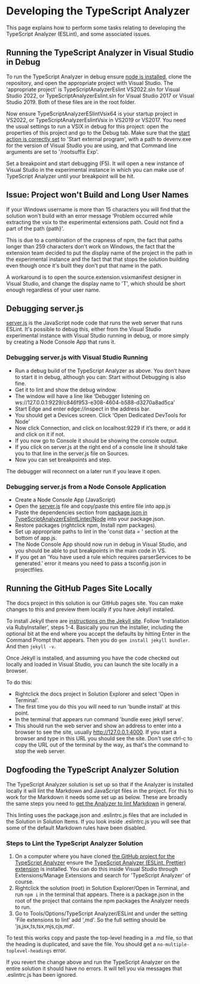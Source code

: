 ﻿# Developing the TypeScript Analyzer

This page explains how to perform some tasks relating to developing the TypeScript Analyzer (ESLint), and some associated issues.

## Running the TypeScript Analyzer in Visual Studio in Debug

To run the TypeScript Analyzer in debug ensure [node is installed](https://nodejs.org/en/download/), clone the repository, and open the appropriate project with Visual Studio.  The 'appropriate project' is TypeScriptAnalyzerEslint VS2022.sln for Visual Studio 2022, or TypeScriptAnalyzerEslint.sln for Visual Studio 2017 or Visual Studio 2019.  Both of these files are in the root folder.

Now ensure TypeScriptAnalyzerESlintVsix64 is your startup project in VS2022, or TypeScriptAnalyzerEslintVsix in VS2019 or VS2017.  You need the usual settings to run a VSIX in debug for this project: open the properties of this project and go to the Debug tab.  Make sure that the [start action is correctly set](https://bideveloperextensions.github.io/features/VSIXextensionmodel/) to 'Start external program', with a path to devenv.exe for the version of Visual Studio you are using, and that Command line arguments are set to '/rootsuffix Exp'.

Set a breakpoint and start debugging (F5).  It will open a new instance of Visual Studio in the experimental instance in which you can make use of TypeScript Analyzer until your breakpoint will be hit.

## Issue: Project won't Build and Long User Names

If your Windows username is more than 15 characters you will find that the solution won't build with an error message 'Problem occurred while extracting the vsix to the experimental extensions path. Could not find a part of the path {path}'.  

This is due to a combination of the crapness of npm, the fact that paths longer than 259 characters don't work on Windows, the fact that the extension team decided to put the display name of the project in the path in the experimental instance and the fact that that stops the solution building even though once it's built they don't put that name in the path.

A workaround is to open the source.extension.vsixmanifest designer in Visual Studio, and change the display name to 'T', which should be short enough regardless of your user name.

## Debugging server.js

[server.js](https://github.com/rich-newman/typescript-analyzer-eslint-prettier/blob/main/src/TypeScriptAnalyzerEslintLinter/Node/server.js) is the JavaScript node code that runs the web server that runs ESLint.  It's possible to debug this, either from the Visual Studio experimental instance with Visual Studio running in debug, or more simply by creating a Node Console App that runs it.

### Debugging server.js with Visual Studio Running

- Run a debug build of the TypeScript Analyzer as above. You don’t have to start it in debug, although you can: Start without Debugging is also fine.
- Get it to lint and show the debug window.
- The window will have a line like ‘Debugger listening on ws://127.0.0.1:9229/c846f953-e308-4604-b588-d3270a8ad5ca’
- Start Edge and enter edge://inspect in the address bar.
- You should get a Devices screen. Click ‘Open Dedicated DevTools for Node’
- Now click Connection, and click on localhost:9229 if it’s there, or add it and click on it if not.
- If you now go to Console it should be showing the console output.
- If you click on server.js at the right end of a console line it should take you to that line in the server.js file on Sources.
- Now you can set breakpoints and step.

The debugger will reconnect on a later run if you leave it open.

### Debugging server.js from a Node Console Application

- Create a Node Console App (JavaScript)
- Open the [server.js](https://github.com/rich-newman/typescript-analyzer-eslint-prettier/blob/main/src/TypeScriptAnalyzerEslintLinter/Node/server.js) file and copy/paste this entire file into app.js
- Paste the dependencies section from [package.json in TypeScriptAnalyzerEslintLinter/Node](https://github.com/rich-newman/typescript-analyzer-eslint-prettier/blob/main/src/TypeScriptAnalyzerEslintLinter/Node/package.json) into your package.json.  
- Restore packages (rightclick npm, Install npm packages).
- Set up appropriate paths to lint in the 'const data = ' section at the bottom of app.js.  
- The Node Console App should now run in debug in Visual Studio, and you should be able to put breakpoints in the main code in VS.
- If you get an 'You have used a rule which requires parserServices to be generated.' error it means you need to pass a tsconfig.json in projectfiles. 

## Running the GitHub Pages Site Locally

The docs project in this solution is our GitHub pages site.  You can make changes to this and preview them locally if you have Jekyll installed.

To install Jekyll there are [instructions on the Jekyll site](https://jekyllrb.com/docs/installation/windows/). Follow ‘Installation via RubyInstaller’, steps 1-4. Basically you run the installer, including the optional bit at the end where you accept the defaults by hitting Enter in the Command Prompt that appears.  Then you do `gem install jekyll bundler`. And then `jekyll -v`.

Once Jekyll is installed, and assuming you have the code checked out locally and loaded in Visual Studio, you can launch the site locally in a browser.

To do this:
- Rightclick the docs project in Solution Explorer and select 'Open in Terminal'.
- The first time you do this you will need to run 'bundle install' at this point.
- In the terminal that appears run command 'bundle exec jekyll serve'.
- This should run the web server and show an address to enter into a browser to see the site, usually <http://127.0.0.1:4000>.  If you start a browser and type in this URL you should see the site.  Don't use ctrl-c to copy the URL out of the terminal by the way, as that's the command to stop the web server.

## Dogfooding the TypeScript Analyzer Solution

The TypeScript Analyzer solution is set up so that if the Analyzer is installed locally it will lint the Markdown and JavaScript files in the project.  For this to work for the Markdown it needs some set up as below.  These are broadly the same steps you need to [get the Analyzer to lint Markdown](setupmarkdown.md) in general.

This linting uses the package.json and .eslintrc.js files that are included in the Solution in Solution Items.  If you look inside .eslintrc.js you will see that some of the default Markdown rules have been disabled.

### Steps to Lint the TypeScript Analyzer Solution

1. On a computer where you have cloned [the GitHub project for the TypeScript Analyzer](https://github.com/rich-newman/typescript-analyzer-eslint-prettier) ensure the [TypeScript Analyzer (ESLint, Prettier) extension](https://marketplace.visualstudio.com/items?itemName=RichNewman.TypeScriptAnalyzerEslintPrettier) is installed.  You can do this inside Visual Studio through Extensions/Manage Extensions and search for 'TypeScript Analyzer' of course.
2. Rightclick the solution (root) in Solution Explorer/Open in Terminal, and run `npm i` in the terminal that appears.  There is a package.json in the root of the project that contains the npm packages the Analyzer needs to run.
3. Go to Tools/Options/TypeScript Analyzer/ESLint and under the setting 'File extensions to lint' add ',md'.  So the full setting should be 'js,jsx,ts,tsx,mjs,cjs,md'.

To test this works copy and paste the top-level heading in a .md file, so that the heading is duplicated, and save the file.  You should get a `no-multiple-toplevel-headings` error.

If you revert the change above and run the TypeScript Analyzer on the entire solution it should have no errors.  It will tell you via messages that .eslintrc.js has been ignored.
